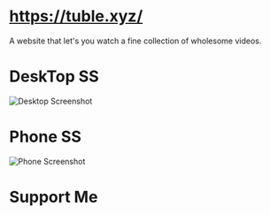 # https://tuble.xyz/
A website that let's you watch a fine collection of wholesome videos.
# DeskTop SS
![Desktop Screenshot](https://emerald-far-pony-823.mypinata.cloud/ipfs/Qmd5BmkJbit6mgcUWXJhWSCTRLxQymusjX3XWhjKaDadRq?_gl=1*swhdg2*_ga*ODc0MDc0MDc3LjE2OTIxOTc0MDQ.*_ga_5RMPXG14TE*MTY5MjE5NzQwNS4xLjEuMTY5MjE5NzkxMC42MC4wLjA. "Tuble Screenshot Desktop")
# Phone SS
![Phone Screenshot](https://emerald-far-pony-823.mypinata.cloud/ipfs/Qmdo1SnAyKQwhb425Udu1yVvRqVUZTRy9r9EoF96cbVwQH?preview=1&_gl=1*r4irvo*_ga*ODc0MDc0MDc3LjE2OTIxOTc0MDQ.*_ga_5RMPXG14TE*MTY5MjE5NzQwNS4xLjEuMTY5MjE5ODE1Ny42MC4wLjA. "Tuble Screenshot Phone")
# Support Me
<script type="text/javascript" src="https://cdnjs.buymeacoffee.com/1.0.0/button.prod.min.js" data-name="bmc-button" data-slug="tuble" data-color="#3d3846" data-emoji=""  data-font="Comic" data-text="Buy me a coffee" data-outline-color="#ffffff" data-font-color="#ffffff" data-coffee-color="#FFDD00" ></script>